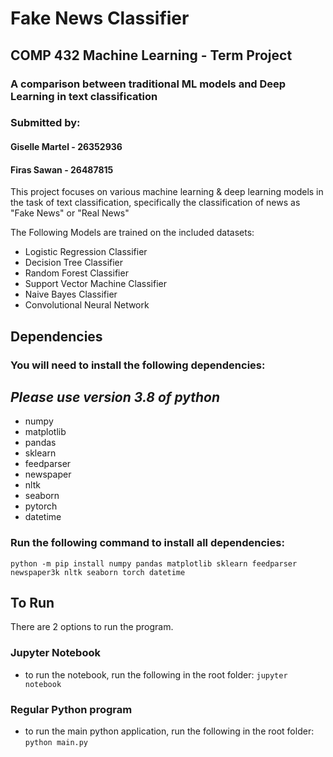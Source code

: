 # Fake News Classifier
## COMP 432 Machine Learning - Term Project
### A comparison between traditional ML models and Deep Learning in text classification

### Submitted by:
#### Giselle Martel - 26352936
#### Firas Sawan - 26487815

This project focuses on various machine learning & deep learning models in the task of text classification, specifically the classification of news as "Fake News" or "Real News"

The Following Models are trained on the included datasets:

- Logistic Regression Classifier
- Decision Tree Classifier
- Random Forest Classifier
- Support Vector Machine Classifier
- Naive Bayes Classifier
- Convolutional Neural Network


## Dependencies

### You will need to install the following dependencies:
## *Please use version 3.8 of python*
- numpy
- matplotlib
- pandas
- sklearn
- feedparser
- newspaper
- nltk
- seaborn
- pytorch
- datetime

### Run the following command to install all dependencies:
`python -m pip install numpy pandas matplotlib sklearn feedparser newspaper3k nltk seaborn torch datetime`

## To Run
There are 2 options to run the program.

### Jupyter Notebook
- to run the notebook, run the following in the root folder: `jupyter notebook`

### Regular Python program
- to run the main python application, run the following in the root folder: `python main.py`



